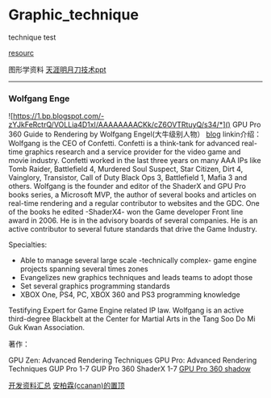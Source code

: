 # Graphic_technique
technique test

[resourc](https://learnopengl-cn.github.io/05%20Advanced%20Lighting/08%20Deferred%20Shading/)


图形学资料
[天涯明月刀技术ppt](https://gdcvault.com/play/1021649/Engine-Development-of-Moonlight)

---
###  Wolfgang Enge
![https://1.bp.blogspot.com/-zYJkFeRctrQ/VOLLia4D1xI/AAAAAAAACKk/cZ6OVTRtuyQ/s34/*]()
GPU Pro 360 Guide to Rendering by Wolfgang Engel(大牛级别人物）
[blog](https://www.blogger.com/profile/11031097395025597662)
linkin介绍：
Wolfgang is the CEO of Confetti. Confetti is a think-tank for advanced real-time graphics research and a service provider for the video game and movie industry.
Confetti worked in the last three years on many AAA IPs like Tomb Raider, Battlefield 4, Murdered Soul Suspect, Star Citizen, Dirt 4, Vainglory, Transistor, Call of Duty Black Ops 3, Battlefield 1, Mafia 3 and others. Wolfgang is the founder and editor of the ShaderX and GPU Pro books series, a Microsoft MVP, the author of several books and articles on real-time rendering and a regular contributor to websites and the GDC. One of the books he edited -ShaderX4- won the Game developer Front line award in 2006. 
He is in the advisory boards of several companies. He is an active contributor to several future standards that drive the Game Industry.

Specialties: 
- Able to manage several large scale -technically complex- game engine projects spanning several times zones
- Evangelizes new graphics techniques and leads teams to adopt those
- Set several graphics programming standards
- XBOX One, PS4, PC, XBOX 360 and PS3 programming knowledge

Testifying Expert for Game Engine related IP law. 
Wolfgang is an active third-degree Blackbelt at the Center for Martial Arts in the Tang Soo Do Mi Guk Kwan Association.


著作：

GPU Zen: Advanced Rendering Techniques
GPU Pro: Advanced Rendering Techniques
GUP Pro 1-7
GUP Pro 360
ShaderX 1-7
[GPU Pro 360 shadow](http://www.doc88.com/p-3317851304635.html)


[开发资料汇总](https://blog.csdn.net/toughbro/article/details/6684811)
[安柏霖(ccanan)的置顶](https://blog.csdn.net/toughbro/article/details/13090835)

